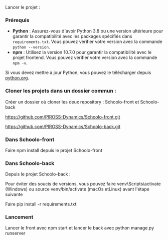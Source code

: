 Lancer le projet :

### Prérequis

- **Python** : Assurez-vous d'avoir Python 3.8 ou une version ultérieure pour garantir la compatibilité avec les packages spécifiés dans `requirements.txt`. Vous pouvez vérifier votre version avec la commande `python --version`.
- **npm** : Utilisez la version 10.7.0 pour garantir la compatibilité avec le projet frontend. Vous pouvez vérifier votre version avec la commande `npm -v`.

Si vous devez mettre à jour Python, vous pouvez le télécharger depuis [python.org](https://www.python.org/downloads/).


### Cloner les projets dans un dossier commun :

Créer un dossier où cloner les deux repository : Schoolo-front et Schoolo-back

https://github.com/PIROSS-Dynamics/Schoolo-front.git

https://github.com/PIROSS-Dynamics/Schoolo-back.git


### Dans Schoolo-front

Faire npm install depuis le projet Schoolo-front

### Dans Schoolo-back

Depuis le projet Schoolo-back :

Pour éviter des soucis de versions, vous pouvez faire venv\Scripts\activate (Windows) ou source venv/bin/activate (macOs etLinux) avant l'étape suivante

Faire pip install -r requirements.txt 

### Lancement
Lancer le front avec npm start et lancer le back avec python manage.py runserver